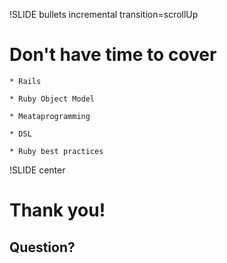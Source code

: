 !SLIDE bullets incremental transition=scrollUp
# Don't have time to cover #

    * Rails

    * Ruby Object Model

    * Meataprogramming

    * DSL

    * Ruby best practices

!SLIDE center
# Thank you! #

## Question?  

